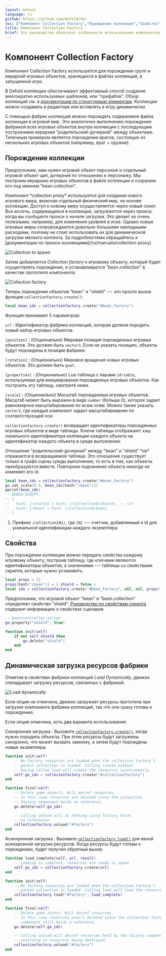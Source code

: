 ```yaml
---
layout: manual
language: ru
github: https://github.com/defold/doc
toc: ["Компонент Collection Factory","Порождение коллекции","Свойства","Динамическая загрузка ресурсов фабрики"]
title: Компонент Collection Factory
brief: Это руководство объясняет особенности использования компонентов Collection Factory, предназначенных для порождения иерархий игровых объектов.
---
```


# Компонент Collection Factory

Компонент Collection Factory используется для порождения групп и иерархий игровых объектов, хранящихся в файлах коллекций, в запущенной игре.

В Defold коллекции обеспечивают эффективный способ создания многократно используемых шаблонов, или "префабов". Обзор коллекций см. в [документации по структурным элементам](/ru/manuals/building-blocks#collections). Коллекции можно создавать в редакторе или вставлять в игру динамически.

С помощью фабрик коллекций можно порождать содержимое файла коллекции в игровой мир. Это аналогично выполнению порождения фабрикой всех игровых объектов внутри коллекции с последующим построением иерархии "родительский-дочерний" между объектами. Типичным примером является порождение врагов, состоящих из нескольких игровых объектов (например, враг + оружие).

## Порождение коллекции

Предположим, нам нужен игровой объект персонаж и отдельный игровой объект щит, дочерний по отношению к персонажу. Мы построим иерархию игровых объектов в файле коллекции и сохраним его под именем "bean.collection".

<div class='sidenote' markdown='1'>
Компонент *collection proxy* используется для создания нового игрового мира, включая отдельный физический мир, на основе коллекции. Доступ к новому миру осуществляется через новый сокет. Все ассеты, содержащиеся в коллекции, загружаются через прокси, когда вы сообщаете прокси о начале загрузки. Это делает их очень полезными, например, для изменения уровней в игре. Однако новые игровые миры сопровождаются довольно большими накладными расходами, поэтому не стоит использовать их для динамической загрузки мелкого контента. За подробностями обращайтесь к [документации по прокси-коллекциям](/ru/manuals/collection-proxy).
</div>

![Collection to spawn](/manuals/images/collection_factory/collection.png)

Затем добавляется *Collection factory* к игровому объекту, который будет осуществлять порождение, и устанавливается "bean.collection" в качестве *прототипа* компонента:

![Collection factory](/manuals/images/collection_factory/factory.png)

Теперь порождение объектов "bean" и "shield" --- это просто вызов функции `collectionfactory.create()`:

```lua
local bean_ids = collectionfactory.create("#bean_factory")
```

Функция принимает 5 параметров:

`url`
: Идентификатор фабрики коллекций, которая должна породить новый набор игровых объектов.

`[position]`
: (Опционально) Мировая позиция порожденных игровых объектов. Это должен быть `vector3`. Если не указать позицию, объекты будут порождены в позиции фабрики.

`[rotation]`
: (Опционально) Мировое вращение новых игровых объектов. Это должен быть `quat`.

`[properties]`
: (Опционально) Lua-таблица с парами `id`-`table`, используемая для инициирования порожденных игровых объектов. Как построить эту таблицу, смотрите ниже.

`[scale]`
: (Опционально) Масштаб порождаемых игровых объектов. Масштаб может быть выражен в виде `number` (больше 0), которое задает равномерное масштабирование по всем осям. Можно также указать `vector3`, где каждый компонент задает масштабирование по соответствующей оси.

`collectionfactory.create()` возвращает идентификаторы порожденных игровых объектов в виде таблицы. Ключи таблицы отображают хэш локального идентификатора коллекции каждого объекта на идентификатор каждого объекта в среде выполнения:

<div class='sidenote' markdown='1'>
Отношение "родительский-дочерний" между "bean" и "shield" *не* отражается в возвращаемой таблице. Это отношение существует только в графе сцены среды выполнения, то есть в том, как объекты преобразуются вместе. Повторное подчинение объекта никогда не изменяет его id.
</div>

```lua
local bean_ids = collectionfactory.create("#bean_factory")
go.set_scale(0.5, bean_ids[hash("/bean")])
pprint(bean_ids)
-- DEBUG:SCRIPT:
-- {
--   hash: [/shield] = hash: [/collection0/shield], -- <1>
--   hash: [/bean] = hash: [/collection0/bean],
-- }
```
1. Префикс `/collection[N]/`, где `[N]` --- счетчик, добавляемый к id для уникальной идентификации каждого экземпляра:

## Свойства

При порождении коллекции можно передать свойства каждому игровому объекту, построив таблицу, где ключами являются идентификаторы объектов, а значениями --- таблицы со свойствами скрипта, которые нужно установить.

```lua
local props = {}
props[hash("/bean")] = { shield = false }
local ids = collectionfactory.create("#bean_factory", nil, nil, props)
```

Предположим, что игровой объект "bean" в "bean.collection" определяет свойство "shield". [Руководство по свойствам скрипта](/ru/manuals/script-properties) содержит информацию о свойствах сценария.

```lua
-- bean/controller.script
go.property("shield", true)

function init(self)
    if not self.shield then
        go.delete("shield")
    end     
end
```

## Динамическая загрузка ресурсов фабрики

Отметив в свойствах фабрики коллекций *Load Dynamically*, движок откладывает загрузку ресурсов, связанных с фабрикой.

![Load dynamically](/manuals/images/collection_factory/load_dynamically.png)

Если опция не отмечена, движок загружает ресурсы прототипа при загрузке компонента фабрики коллекций, так что они сразу готовы к порождению.

Если опция отмечена, есть два варианта использования:

Синхронная загрузка
: Вызовите [`collectionfactory.create()`](/ref/collectionfactory/#collectionfactory.create:url-[position]-[rotation]-[properties]-[scale]), когда нужно породить объекты. При этом ресурсы будут загружены синхронно, что может вызвать заминку, а затем будут порождены новые экземпляры.

  ```lua
  function init(self)
      -- No factory resources are loaded when the collection factory’s
      -- parent collection is loaded. Calling create without
      -- having called load will create the resources synchronously.
      self.go_ids = collecionfactory.create("#collectionfactory")
  end

  function final(self)
      -- Delete game objects. Will decref resources.
      -- In this case resources are deleted since the collection
      -- factory component holds no reference.
      go.delete(self.go_ids)

      -- Calling unload will do nothing since factory holds
      -- no references
      collectionfactory.unload("#factory")
  end
  ```

Асинхронная загрузка
: Вызовите [`collectionfactory.load()`](/ref/collectionfactory/#collectionfactory.load:[url]-[complete_function]) для явной асинхронной загрузки ресурсов. Когда ресурсы будут готовы к порождению, будет получен обратный вызов.

  ```lua
  function load_complete(self, url, result)
      -- Loading is complete, resources are ready to spawn
      self.go_ids = collectionfactory.create(url)
  end

  function init(self)
      -- No factory resources are loaded when the collection factory’s
      -- parent collection is loaded. Calling load will load the resources.
      collectionfactory.load("#factory", load_complete)
  end

  function final(self)
      -- Delete game object. Will decref resources.
      -- In this case resources aren’t deleted since the collection factory
      -- component still holds a reference.
      go.delete(self.go_ids)

      -- Calling unload will decref resources held by the factory component,
      -- resulting in resources being destroyed.
      collectionfactory.unload("#factory")
  end
  ```
